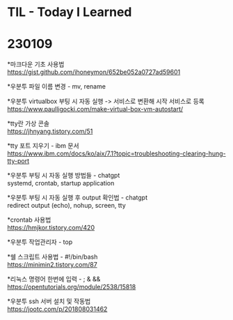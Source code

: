 TIL - Today I Learned
===============

# 230109

*마크다운 기초 사용법   
https://gist.github.com/ihoneymon/652be052a0727ad59601

*우분투 파일 이름 변경 - mv, rename

*우분투 virtualbox 부팅 시 자동 실행 -> 서비스로 변환해 시작 서비스로 등록   
https://www.paulligocki.com/make-virtual-box-vm-autostart/

*tty란 가상 콘솔   
https://jhnyang.tistory.com/51

*tty 포트 지우기 - ibm 문서   
https://www.ibm.com/docs/ko/aix/7.1?topic=troubleshooting-clearing-hung-tty-port

*우분투 부팅 시 자동 실행 방법들 - chatgpt   
systemd, crontab, startup application

*우분투 부팅 시 자동 실행 후 output 확인법 - chatgpt   
redirect output (echo), nohup, screen, tty

*crontab 사용법   
https://hmjkor.tistory.com/420

*우분투 작업관리자 - top

*쉘 스크립트 사용법 - #!/bin/bash    
https://minimin2.tistory.com/87

*리눅스 명령어 한번에 입력 - ; & &&   
https://opentutorials.org/module/2538/15818

*우분투 ssh 서버 설치 및 작동법   
https://jootc.com/p/201808031462
